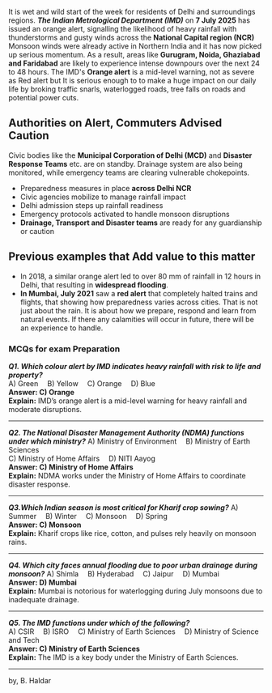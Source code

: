 It is wet and wild start of the week for residents of Delhi and surroundings regions. ***The Indian Metrological Department (IMD)*** on **7 July 2025** has issued an orange alert, signalling the likelihood of heavy rainfall with thunderstorms and gusty winds across the **National Capital region (NCR)**
Monsoon winds were already active in Northern India and it has now picked up serious momentum. As a result, areas like **Gurugram, Noida, Ghaziabad and Faridabad** are likely to experience intense downpours over the next 24 to 48 hours.
The IMD's **Orange alert** is a mid-level warning, not as severe as Red alert but It is serious enough to to make a huge impact on our daily life by broking traffic snarls, waterlogged roads, tree falls on roads and potential power cuts.
## Authorities on Alert, Commuters Advised Caution
Civic bodies like the **Municipal Corporation of Delhi (MCD)** and **Disaster Response Teams** etc. are on standby. Drainage system are also being monitored, while emergency teams are clearing vulnerable chokepoints.
- Preparedness measures in place **across Delhi NCR**
- Civic agencies mobilize to manage rainfall impact
- Delhi admission steps up rainfall readiness
- Emergency protocols activated to handle monsoon disruptions
- **Drainage, Transport and Disaster teams** are ready for any guardianship or caution
## Previous examples that Add value to this matter
- In 2018, a similar orange alert led to over 80 mm of rainfall in 12 hours in Delhi, that resulting in **widespread flooding**.
- **In Mumbai, July 2021** saw a **red alert** that completely halted trains and flights, that showing how preparedness varies across cities.
That is not just about the rain. It is about how we prepare, respond and learn from natural events. If there any calamities will occur in future, there will be an experience to handle.   

### MCQs for exam Preparation 

***Q1. Which colour alert by IMD indicates heavy rainfall with risk to life and property?***  
A) Green 
B) Yellow 
C) Orange 
D) Blue  
**Answer: C) Orange**  
**Explain:** IMD’s orange alert is a mid-level warning for heavy rainfall and moderate disruptions.

---
***Q2. The National Disaster Management Authority (NDMA) functions under which ministry?*** 
A) Ministry of Environment 
B) Ministry of Earth Sciences  
C) Ministry of Home Affairs 
D) NITI Aayog  
**Answer: C) Ministry of Home Affairs**  
**Explain:** NDMA works under the Ministry of Home Affairs to coordinate disaster response.

---
***Q3.Which Indian season is most critical for Kharif crop sowing?*** 
A) Summer 
B) Winter 
C) Monsoon 
D) Spring  
**Answer: C) Monsoon**  
**Explain:** Kharif crops like rice, cotton, and pulses rely heavily on monsoon rains.

---
***Q4. Which city faces annual flooding due to poor urban drainage during monsoon?***
A) Shimla 
B) Hyderabad 
C) Jaipur 
D) Mumbai  
**Answer: D) Mumbai**  
**Explain:** Mumbai is notorious for waterlogging during July monsoons due to inadequate drainage.

---
***Q5. The IMD functions under which of the following?***  
A) CSIR 
B) ISRO 
C) Ministry of Earth Sciences 
D) Ministry of Science and Tech  
**Answer: C) Ministry of Earth Sciences**  
**Explain:** The IMD is a key body under the Ministry of Earth Sciences.

---
by,
B. Haldar

